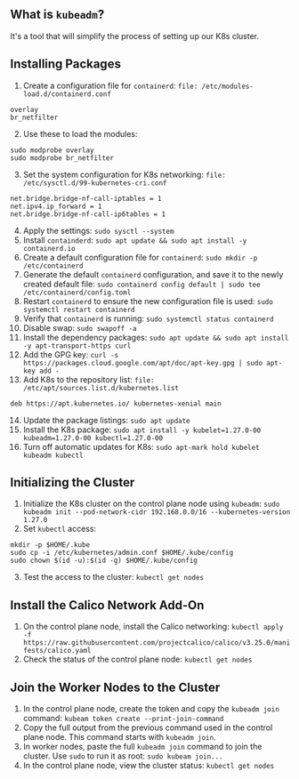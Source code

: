 ## What is `kubeadm`?
It's a tool that will simplify the process of setting up our K8s cluster.
## Installing Packages
1. Create a configuration file for `containerd`:
`file: /etc/modules-load.d/containerd.conf`
```
overlay
br_netfilter
```
2. Use these to load the modules:
```
sudo modprobe overlay
sudo modprobe br_netfilter
```
3. Set the system configuration for K8s networking:
`file: /etc/sysctl.d/99-kubernetes-cri.conf`
```
net.bridge.bridge-nf-call-iptables = 1
net.ipv4.ip_forward = 1
net.bridge.bridge-nf-call-ip6tables = 1
```
4. Apply the settings:
`sudo sysctl --system`
5. Install `containderd`:
`sudo apt update && sudo apt install -y containerd.io`
6. Create a default configuration file for `containerd`:
`sudo mkdir -p /etc/containerd`
7. Generate the default `containerd` configuration, and save it to the newly created default file:
`sudo containerd config default | sudo tee /etc/containerd/config.toml`
8. Restart `containerd` to ensure the new configuration file is used:
`sudo systemctl restart containerd`
9. Verify that `containerd` is running:
`sudo systemctl status containerd`
10. Disable swap:
`sudo swapoff -a`
11. Install the dependency packages:
`sudo apt update && sudo apt install -y apt-transport-https curl`
12. Add the GPG key:
`curl -s https://packages.cloud.google.com/apt/doc/apt-key.gpg | sudo apt-key add -`
13. Add K8s to the repository list:
`file: /etc/apt/sources.list.d/kubernetes.list`
```
deb https://apt.kubernetes.io/ kubernetes-xenial main
```
14. Update the package listings:
`sudo apt update`
15. Install the K8s package:
`sudo apt install -y kubelet=1.27.0-00 kubeadm=1.27.0-00 kubectl=1.27.0-00`
16. Turn off automatic updates for K8s:
`sudo apt-mark hold kubelet kubeadm kubectl`
## Initializing the Cluster
1. Initialize the K8s cluster on the control plane node using `kubeadm`:
`sudo kubeadm init --pod-network-cidr 192.168.0.0/16 --kubernetes-version 1.27.0`
2. Set `kubectl` access:
```
mkdir -p $HOME/.kube
sudo cp -i /etc/kubernetes/admin.conf $HOME/.kube/config
sudo chown $(id -u):$(id -g) $HOME/.kube/config
```
3. Test the access to the cluster:
`kubectl get nodes`
## Install the Calico Network Add-On
1. On the control plane node, install the Calico networking:
`kubectl apply -f https://raw.githubusercontent.com/projectcalico/calico/v3.25.0/manifests/calico.yaml`
3. Check the status of the control plane node:
`kubectl get nodes`
## Join the Worker Nodes to the Cluster
1. In the control plane node, create the token and copy the `kubeadm join` command:
`kubeam token create --print-join-command`
2. Copy the full output from the previous command used in the control plane node. This command starts with `kubeadm join`.
3. In worker nodes, paste the full `kubeadm join` command to join the cluster. Use `sudo` to run it as root:
`sudo kubeam join...`
4. In the control plane node, view the cluster status:
`kubectl get nodes`